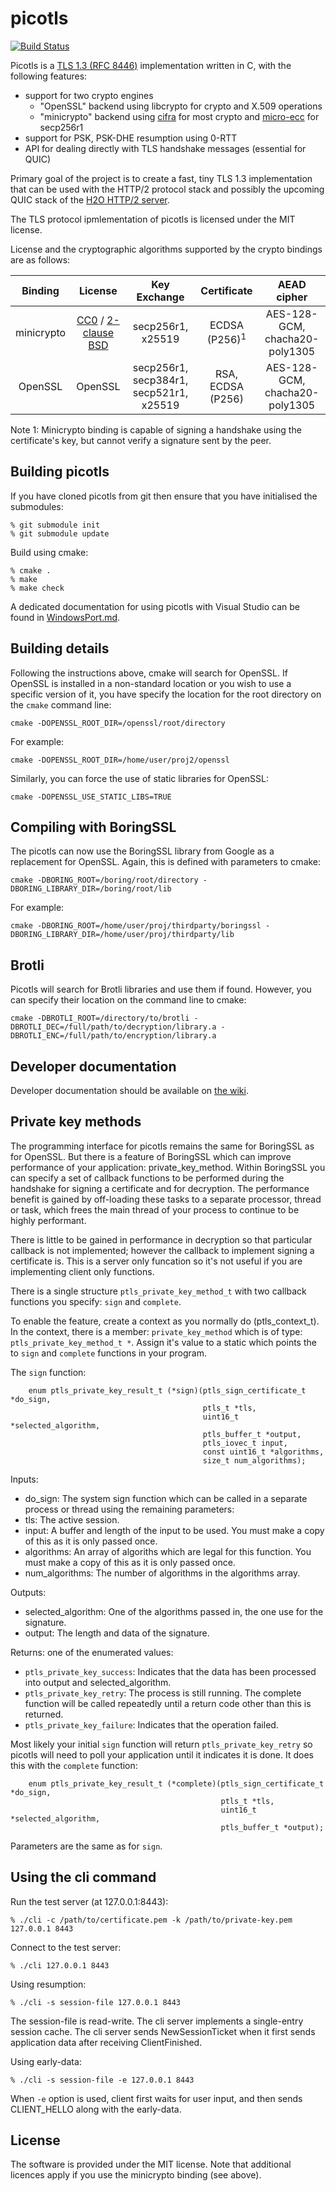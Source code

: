 picotls
===

[![Build Status](https://travis-ci.org/h2o/picotls.svg?branch=master)](https://travis-ci.org/h2o/picotls)

Picotls is a [TLS 1.3 (RFC 8446)](https://tools.ietf.org/html/rfc8446) implementation written in C, with the following features:
* support for two crypto engines
  * "OpenSSL" backend using libcrypto for crypto and X.509 operations
  * "minicrypto" backend using [cifra](https://github.com/ctz/cifra) for most crypto and [micro-ecc](https://github.com/kmackay/micro-ecc) for secp256r1
* support for PSK, PSK-DHE resumption using 0-RTT
* API for dealing directly with TLS handshake messages (essential for QUIC)

Primary goal of the project is to create a fast, tiny TLS 1.3 implementation that can be used with the HTTP/2 protocol stack and possibly the upcoming QUIC stack of the [H2O HTTP/2 server](https://h2o.examp1e.net).

The TLS protocol ipmlementation of picotls is licensed under the MIT license.

License and the cryptographic algorithms supported by the crypto bindings are as follows:

| Binding | License | Key Exchange | Certificate | AEAD cipher |
|:-----:|:-----:|:-----:|:-----:|:-----:|
| minicrypto | [CC0](https://github.com/ctz/cifra/) / [2-clause BSD](https://github.com/kmackay/micro-ecc) | secp256r1, x25519 | ECDSA (P256)<sup>1</sup> | AES-128-GCM, chacha20-poly1305 |
| OpenSSL | OpenSSL | secp256r1, secp384r1, secp521r1, x25519 | RSA, ECDSA (P256) | AES-128-GCM, chacha20-poly1305 |

Note 1: Minicrypto binding is capable of signing a handshake using the certificate's key, but cannot verify a signature sent by the peer.

Building picotls
---

If you have cloned picotls from git then ensure that you have initialised the submodules:
```
% git submodule init
% git submodule update
```

Build using cmake:
```
% cmake .
% make
% make check
```

A dedicated documentation for using picotls with Visual Studio can be found in [WindowsPort.md](WindowsPort.md).

Building details
---

Following the instructions above, cmake will search for OpenSSL.  If OpenSSL is installed in a non-standard location or you wish to use a specific version of it, you have specify the location for the root directory on the `cmake` command line:

```
cmake -DOPENSSL_ROOT_DIR=/openssl/root/directory
```
For example:
```
cmake -DOPENSSL_ROOT_DIR=/home/user/proj2/openssl
```

Similarly, you can force the use of static libraries for OpenSSL:

```
cmake -DOPENSSL_USE_STATIC_LIBS=TRUE
```

Compiling with BoringSSL
---

The picotls can now use the BoringSSL library from Google as a replacement for OpenSSL.  Again, this is defined with parameters to cmake:
```
cmake -DBORING_ROOT=/boring/root/directory -DBORING_LIBRARY_DIR=/boring/root/lib
```
For example:
```
cmake -DBORING_ROOT=/home/user/proj/thirdparty/boringssl -DBORING_LIBRARY_DIR=/home/user/proj/thirdparty/lib
```

Brotli
---

Picotls will search for Brotli libraries and use them if found.  However, you can specify their location on the command line to cmake:

```
cmake -DBROTLI_ROOT=/directory/to/brotli -DBROTLI_DEC=/full/path/to/decryption/library.a -DBROTLI_ENC=/full/path/to/encryption/library.a
```

Developer documentation
---

Developer documentation should be available on [the wiki](https://github.com/h2o/picotls/wiki).


Private key methods
---

The programming interface for picotls remains the same for BoringSSL as for OpenSSL.  But there is a feature of BoringSSL which can improve performance of your application: private_key_method.  Within BoringSSL you can specify a set of callback functions to be performed during the handshake for signing a certificate and for decryption.  The performance benefit is gained by off-loading these tasks to a separate processor, thread or task, which frees the main thread of your process to continue to be highly performant.

There is little to be gained in performance in decryption so that particular callback is not implemented; however the callback to implement signing a certificate is.  This is a server only funcation so it's not useful if you are implementing client only functions.

There is a single structure `ptls_private_key_method_t` with two callback functions you specify: `sign` and `complete`.

To enable the feature, create a context as you normally do (ptls_context_t).  In the context, there is a member: `private_key_method` which is of type: `ptls_private_key_method_t *`.  Assign it's value to a static which points the to `sign` and `complete` functions in your program.

The `sign` function:
```
    enum ptls_private_key_result_t (*sign)(ptls_sign_certificate_t *do_sign,
                                           ptls_t *tls,
                                           uint16_t *selected_algorithm,
                                           ptls_buffer_t *output,
                                           ptls_iovec_t input,
                                           const uint16_t *algorithms,
                                           size_t num_algorithms);

```
Inputs:
   - do_sign: The system sign function which can be called in a separate process or thread using the remaining parameters:
   - tls: The active session.
   - input: A buffer and length of the input to be used.  You must make a copy of this as it is only passed once.
   - algorithms: An array of algoriths which are legal for this function.  You must make a copy of this as it is only passed once.
   - num_algorithms:  The number of algorithms in the algorithms array.

Outputs:

   - selected_algorithm: One of the algorithms passed in, the one use for the signature.
   - output: The length and data of the signature.

Returns: one of the enumerated values: 
   - `ptls_private_key_success`: Indicates that the data has been processed into output and selected_algorithm.
   - `ptls_private_key_retry`: The process is still running.  The complete function will be called repeatedly until a return code other than this is returned.
   - `ptls_private_key_failure`: Indicates that the operation failed.

Most likely your initial `sign` function will return `ptls_private_key_retry` so picotls will need to poll your application until it indicates it is done.  It does this with the `complete` function:

```
    enum ptls_private_key_result_t (*complete)(ptls_sign_certificate_t *do_sign,
                                               ptls_t *tls,
                                               uint16_t *selected_algorithm,
                                               ptls_buffer_t *output);

```
Parameters are the same as for `sign`.

Using the cli command
---

Run the test server (at 127.0.0.1:8443):
```
% ./cli -c /path/to/certificate.pem -k /path/to/private-key.pem  127.0.0.1 8443
```

Connect to the test server:
```
% ./cli 127.0.0.1 8443
```

Using resumption:
```
% ./cli -s session-file 127.0.0.1 8443
```
The session-file is read-write.
The cli server implements a single-entry session cache.
The cli server sends NewSessionTicket when it first sends application data after receiving ClientFinished.

Using early-data:
```
% ./cli -s session-file -e 127.0.0.1 8443
```
When `-e` option is used, client first waits for user input, and then sends CLIENT_HELLO along with the early-data.

License
---

The software is provided under the MIT license.
Note that additional licences apply if you use the minicrypto binding (see above).
